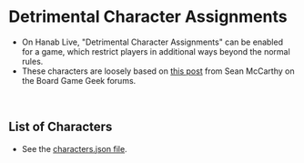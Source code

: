 # Detrimental Character Assignments

- On Hanab Live, "Detrimental Character Assignments" can be enabled for a game, which restrict players in additional ways beyond the normal rules.
- These characters are loosely based on [this post](https://boardgamegeek.com/thread/1688194/hanabi-characters-variant) from Sean McCarthy on the Board Game Geek forums.

<br />

## List of Characters

- See the [characters.json file](https://github.com/Zamiell/hanabi-live/blob/master/data/characters.json).
